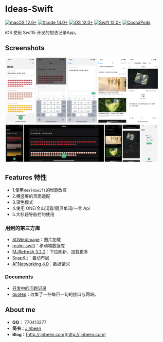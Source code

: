 # Ideas-Swift

[![macOS 12.6+](https://img.shields.io/badge/macOS-12.6+-blue.svg)](https://support.apple.com/en-hk/HT213444/)
[![Xcode 14.0+](https://img.shields.io/badge/Xcode-14.0+-blue.svg)](https://developer.apple.com/xcode/)
[![iOS 12.0+](https://img.shields.io/badge/iOS-12.0+-blue.svg)](https://support.apple.com/zh-cn/HT209084/)
[![Swift 12.0+](https://img.shields.io/badge/Swift-5-blue.svg)](https://developer.apple.com/swift/)
[![CocoaPods](https://img.shields.io/badge/CocoaPods-compatible-brightgreen.svg)](https://github.com/cocoapods/cocoapods/)

iOS 使用 Swift5 开发的想法记录App。


## Screenshots
![](https://raw.githubusercontent.com/youlookwhat/Ideas-Swift/main/file/image.png)
![](https://raw.githubusercontent.com/youlookwhat/Ideas-Swift/main/file/image2.png)


## Features 特性
- 1.使用`RealmSwift`的增删改查
- 2.横竖屏的页面适配
- 3.深色模式
- 4.使用 ONE/金山词霸/扇贝单词/一言 Api
- 5.大标题导航栏的使用


### 用到的第三方库

 - [SDWebImage](https://github.com/SDWebImage/SDWebImage)：图片加载
 - [realm-swift](https://github.com/realm/realm-swift)：移动端数据库
 - [MJRefresh 3.2.2](https://github.com/CoderMJLee/MJRefresh)：下拉刷新，加载更多
 - [SnapKit](https://github.com/SnapKit/SnapKit)：自动布局
 - [AFNetworking 4.0](https://github.com/AFNetworking/AFNetworking)：数据请求

<!--
 - [YYModel](https://github.com/ibireme/YYModel)：json转bean
 - [SDWebImageWebPCoder](https://github.com/SDWebImage/SDWebImageWebPCoder)：图片加载webp
-->

### Documents

- [开发中的问题记录](https://github.com/youlookwhat/Ideas-Swift/blob/main/file/ideas-questions.md)
- [quotes](https://github.com/vv314/quotes)：收集了一些每日一句的接口与网站。

## About me
 - **QQ：** 770413277
 - **简书：**[Jinbeen](https://www.jianshu.com/u/e43c6e979831)
 - **Blog：**[http://jinbeen.com](http://jinbeen.com)
